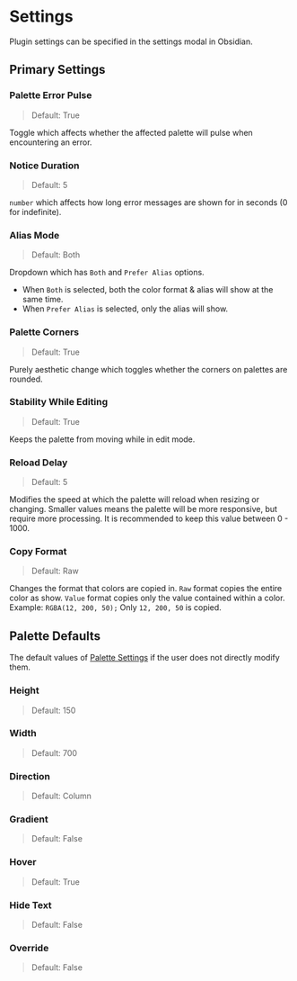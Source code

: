 # Settings

Plugin settings can be specified in the settings modal in Obsidian.

## Primary Settings

### Palette Error Pulse

> Default: True

Toggle which affects whether the affected palette will pulse when encountering an error.

### Notice Duration

> Default: 5

`number` which affects how long error messages are shown for in seconds (0 for indefinite).

### Alias Mode

> Default: Both

Dropdown which has `Both` and `Prefer Alias` options.

- When `Both` is selected, both the color format & alias will show at the same time.
- When `Prefer Alias` is selected, only the alias will show.

### Palette Corners

> Default: True

Purely aesthetic change which toggles whether the corners on palettes are rounded.

### Stability While Editing

> Default: True

Keeps the palette from moving while in edit mode.

### Reload Delay

> Default: 5

Modifies the speed at which the palette will reload when resizing or changing.
Smaller values means the palette will be more responsive, but require more processing.
It is recommended to keep this value between 0 - 1000.

### Copy Format

> Default: Raw

Changes the format that colors are copied in. `Raw` format copies the entire color as show.
`Value` format copies only the value contained within a color.
Example: `RGBA(12, 200, 50);` Only `12, 200, 50` is copied.

## Palette Defaults

The default values of [Palette Settings](./PaletteSettings.md) if the user does not directly modify them.

### Height

> Default: 150

### Width

> Default: 700

### Direction

> Default: Column

### Gradient

> Default: False

### Hover

> Default: True

### Hide Text

> Default: False

### Override

> Default: False

